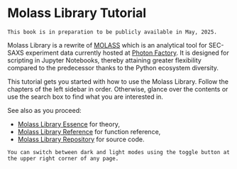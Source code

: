 # Molass Library Tutorial

```{warning}
This book is in preparation to be publicly available in May, 2025.
```

Molass Library is a rewrite of [MOLASS](https://www.jstage.jst.go.jp/article/biophysico/20/1/20_e200001/_article) which is an analytical tool for SEC-SAXS experiment data currently hosted at [Photon Factory](https://pfwww.kek.jp/saxs/MOLASS.html). It is designed for scripting in Jupyter Notebooks, thereby attaining greater flexibility compared to the predecessor thanks to the Python ecosystem diversity.

This tutorial gets you started with how to use the Molass Library. Follow the chapters of the left sidebar in order. Otherwise, glance over the contents or use the search box to find what you are interested in.

See also as you proceed:

* [Molass Library Essence](https://freesemt.github.io/molass-essence/) for theory,
* [Molass Library Reference](https://freesemt.github.io/molass-library/) for function reference,
* [Molass Library Repository](https://github.com/freesemt/molass-library) for source code.

```{tip}
You can switch between dark and light modes using the toggle button at the upper right corner of any page.
```

